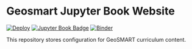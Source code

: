 # Geosmart Jupyter Book Website

[![Deploy](https://github.com/geo-smart/book/actions/workflows/deploy.yaml/badge.svg)](https://github.com/geo-smart/book/actions/workflows/deploy.yaml)
[![Jupyter Book Badge](https://jupyterbook.org/badge.svg)](https://geo-smart.github.io/book)
[![Binder](https://mybinder.org/badge_logo.svg)](https://mybinder.org/v2/gh/geo-smart/book/HEAD?urlpath=lab)

This repository stores configuration for GeoSMART curriculum content.
